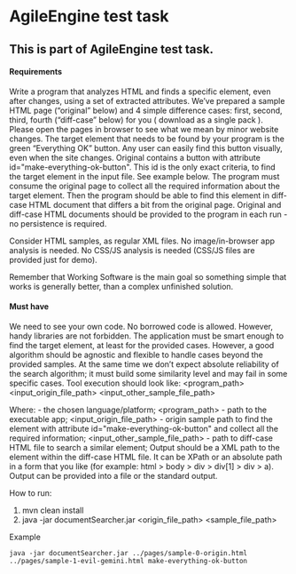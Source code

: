 # AgileEngine test task
## This is part of AgileEngine test task. 
#### Requirements
Write a program that analyzes HTML and finds a specific element, even after changes, using a set of extracted attributes. We’ve prepared a sample HTML page (“original” below) and 4 simple difference cases: first, second, third, fourth (“diff-case” below) for you ( download as a single pack ). Please open the pages in browser to see what we mean by minor website changes. The target element that needs to be found by your program is the green “Everything OK” button. Any user can easily find this button visually, even when the site changes. Original contains a button with attribute id="make-everything-ok-button". This id is the only exact criteria, to find the target element in the input file. See example below.
The program must consume the original page to collect all the required information about the target element. Then the program should be able to find this element in diff-case HTML document that differs a bit from the original page. Original and diff-case HTML documents should be provided to the program in each run - no persistence is required.

Consider HTML samples, as regular XML files. No image/in-browser app analysis is needed. No CSS/JS analysis is needed (CSS/JS files are provided just for demo).

Remember that Working Software is the main goal so something simple that works is generally better, than a complex unfinished solution.
#### Must have
We need to see your own code. No borrowed code is allowed. However, handy libraries are not forbidden.
The application must be smart enough to find the target element, at least for the provided cases. However, a good algorithm should be agnostic and flexible to handle cases beyond the provided samples. At the same time we don’t expect absolute reliability of the search algorithm; it must build some similarity level and may fail in some specific cases.
Tool execution should look like: <platform> <program_path> <input_origin_file_path> <input_other_sample_file_path>


Where:
	<platform> - the chosen language/platform;
	<program_path> - path to the executable app;
	<input_origin_file_path> - origin sample path to find the element with attribute id="make-everything-ok-button" and collect all the required information;
	<input_other_sample_file_path> - path to diff-case HTML file to search a similar element;
Output should be a XML path to the element within the diff-case HTML file. It can be XPath or an absolute path in a form that you like (for example: html > body > div > div[1] > div > a). 
Output can be provided into a file or the standard output.

How to run:
1. mvn clean install
2. java -jar documentSearcher.jar <origin_file_path> <sample_file_path> <element-to-find>

Example 

	java -jar documentSearcher.jar ../pages/sample-0-origin.html ../pages/sample-1-evil-gemini.html make-everything-ok-button



   
 
